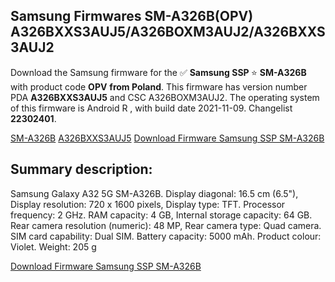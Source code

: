 <h2>Samsung Firmwares SM-A326B(OPV) A326BXXS3AUJ5/A326BOXM3AUJ2/A326BXXS3AUJ2</h2>
Download the Samsung firmware for the ✅ <strong>Samsung SSP </strong> ⭐ <strong>SM-A326B</strong> with product code <strong>OPV</strong> <strong> from Poland</strong>. This firmware has version number PDA <strong>A326BXXS3AUJ5</strong> and CSC A326BOXM3AUJ2. The operating system of this firmware is Android R , with build date 2021-11-09. Changelist <strong>22302401</strong>.


[SM-A326B](https://samfirm.shop/samsung/model/SM-A326B)
[A326BXXS3AUJ5](https://samfirm.shop/samsung/pda/A326BXXS3AUJ5)
[Download Firmware Samsung SSP SM-A326B](https://samfirm.shop/samsung/firmware/473136)
<h2>Summary description:</h2>
<p>Samsung Galaxy A32 5G SM-A326B. Display diagonal: 16.5 cm (6.5"), Display resolution: 720 x 1600 pixels, Display type: TFT. Processor frequency: 2 GHz. RAM capacity: 4 GB, Internal storage capacity: 64 GB. Rear camera resolution (numeric): 48 MP, Rear camera type: Quad camera. SIM card capability: Dual SIM. Battery capacity: 5000 mAh. Product colour: Violet. Weight: 205 g</p>


[Download Firmware Samsung SSP SM-A326B](https://samfirm.shop/samsung/firmware/473136)
